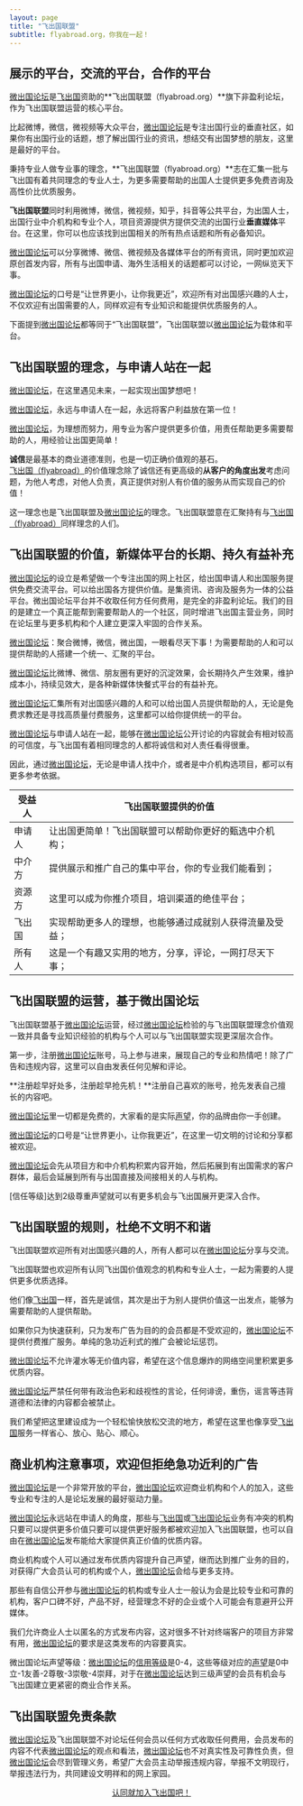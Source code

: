 ```yaml
---
layout: page
title: "飞出国联盟"
subtitle: flyabroad.org，你我在一起！
---
```


<p><a name="0"></a></p>

## 展示的平台，交流的平台，合作的平台

[微出国论坛]是[飞出国]资助的**飞出国联盟（flyabroad.org）**旗下非盈利论坛，作为飞出国联盟运营的核心平台。

比起微博，微信，微视频等大众平台，[微出国论坛]是专注出国行业的垂直社区，如果你有出国行业的话题，想了解出国行业的资讯，想结交有出国梦想的朋友，这里是最好的平台。

秉持专业人做专业事的理念，**飞出国联盟（flyabroad.org）**志在汇集一批与飞出国有着共同理念的专业人士，为更多需要帮助的出国人士提供更多免费咨询及高性价比优质服务。

**飞出国联盟**同时利用微博，微信，微视频，知乎，抖音等公共平台，为出国人士，出国行业中介机构和专业个人，项目资源提供方提供交流的出国行业**垂直媒体**平台。在这里，你可以也应该找到出国相关的所有热点话题和所有必备知识。

[微出国论坛]可以分享微博、微信、微视频及各媒体平台的所有资讯，同时更加欢迎原创首发内容，所有与出国申请、海外生活相关的话题都可以讨论，一网纵览天下事。

[微出国论坛]的口号是“让世界更小，让你我更近”，欢迎所有对出国感兴趣的人士，不仅欢迎有出国需要的人，同样欢迎有专业知识和能提供优质服务的人。

下面提到[微出国论坛]都等同于“飞出国联盟”，飞出国联盟以[微出国论坛]为载体和平台。

<p><a name="1"></a></p>

## 飞出国联盟的理念，与申请人站在一起

[微出国论坛]，在这里遇见未来，一起实现出国梦想吧！

[微出国论坛]，永远与申请人在一起，永远将客户利益放在第一位！

[微出国论坛]，为理想而努力，用专业为客户提供更多价值，用责任帮助更多需要帮助的人，用经验让出国更简单！

**诚信**是最基本的商业道德准则，也是一切正确价值观的基石。[飞出国（flyabroad）]的价值理念除了诚信还有更高级的**从客户的角度出发**考虑问题，为他人考虑，对他人负责，真正提供对别人有价值的服务从而实现自己的价值！

这一理念也是飞出国联盟及[微出国论坛]的理念。飞出国联盟意在汇聚持有与[飞出国（flyabroad）]同样理念的人们。

<p><a name="2"></a></p>

## 飞出国联盟的价值，新媒体平台的长期、持久有益补充

[微出国论坛]的设立是希望做一个专注出国的网上社区，给出国申请人和出国服务提供免费交流平台。可以给出国各方提供价值。是集资讯、咨询及服务为一体的公益平台。微出国论坛平台并不收取任何方任何费用，是完全的非盈利论坛。我们的目的是建立一个真正能帮到需要帮助人的一个社区，同时增进飞出国主营业务，同时在论坛里与更多机构和个人建立更深入牢固的合作关系。

[微出国论坛]：聚合微博，微信，微出国，一眼看尽天下事！为需要帮助的人和可以提供帮助的人搭建一个统一、汇聚的平台。

[微出国论坛]比微博、微信、朋友圈有更好的沉淀效果，会长期持久产生效果，维护成本小，持续见效大，是各种新媒体快餐式平台的有益补充。

[微出国论坛]汇集所有对出国感兴趣的人和可以给出国人员提供帮助的人，无论是免费求教还是寻找高质量付费服务，这里都可以给你提供统一的平台。

[微出国论坛]与申请人站在一起，能够在[微出国论坛]公开讨论的内容就会有相对较高的可信度，与飞出国有着相同理念的人都将诚信和对人责任看得很重。

因此，通过[微出国论坛]，无论是申请人找中介，或者是中介机构选项目，都可以有更多参考依据。

受益人 | 飞出国联盟提供的价值
--- | ---
申请人 | 让出国更简单！飞出国联盟可以帮助你更好的甄选中介机构；
中介方 | 提供展示和推广自己的集中平台，你的专业我们能看到；
资源方 | 这里可以成为你推介项目，培训渠道的绝佳平台；
飞出国 | 实现帮助更多人的理想，也能够通过成就别人获得流量及受益；
所有人 | 这是一个有趣又实用的地方，分享，评论，一网打尽天下事；

<p><a name="3"></a></p>

## 飞出国联盟的运营，基于微出国论坛

飞出国联盟基于[微出国论坛]运营，经过[微出国论坛]检验的与飞出国联盟理念价值观一致并具备专业知识经验的机构与个人可以与飞出国联盟实现更深层次合作。

第一步，注册[微出国论坛]账号，马上参与进来，展现自己的专业和热情吧！除了广告和违规内容，这里可以自由发表任何见解和评论。

**注册趁早好处多，注册趁早抢先机！**注册自己喜欢的账号，抢先发表自己擅长的内容吧。

[微出国论坛]里一切都是免费的，大家看的是实际[声望]，你的品牌由你一手创建。

[微出国论坛]的口号是“让世界更小，让你我更近”，在这里一切文明的讨论和分享都被欢迎。

[微出国论坛]会先从项目方和中介机构积累内容开始，然后拓展到有出国需求的客户群体，最后会延展到所有与出国直接及间接相关的人与机构。

[信任等级]达到2级尊重声望就可以有更多机会与飞出国展开更深入合作。

<p><a name="4"></a></p>

## 飞出国联盟的规则，杜绝不文明不和谐

飞出国联盟欢迎所有对出国感兴趣的人，所有人都可以在[微出国论坛]分享与交流。

飞出国联盟也欢迎所有认同飞出国价值观念的机构和专业人士，一起为需要的人提供更多优质选择。

他们像[飞出国]一样，首先是诚信，其次是出于为别人提供价值这一出发点，能够为需要帮助的人提供帮助。

如果你只为快速获利，只为发布广告为目的的会员都是不受欢迎的，[微出国论坛]不提供付费推广服务。单纯的急功近利式的推广会被论坛惩罚。

[微出国论坛]不允许灌水等无价值内容，希望在这个信息爆炸的网络空间里积累更多优质内容。

[微出国论坛]严禁任何带有政治色彩和歧视性的言论，任何诽谤，重伤，谣言等违背道德和法律的内容都会被禁止。

我们希望把这里建设成为一个轻松愉快放松交流的地方，希望在这里也像享受[飞出国]服务一样省心、放心、贴心、顺心。

<p><a name="5"></a></p>

## 商业机构注意事项，欢迎但拒绝急功近利的广告

[微出国论坛]是一个非常开放的平台，[微出国论坛]欢迎商业机构和个人的加入，这些专业和专注的人是论坛发展的最好驱动力量。

[微出国论坛]永远站在申请人的角度，那些与[飞出国]或[飞出国论坛]业务有冲突的机构只要可以提供更多价值只要可以提供更好服务都被欢迎加入飞出国联盟，也可以自由在[微出国论坛]发布能给大家提供真正价值的优质内容。

商业机构或个人可以通过发布优质内容提升自己声望，继而达到推广业务的目的，对获得广大会员认可的机构或个人，[微出国论坛]会给与更多支持。

那些有自信公开参与[微出国论坛]的机构或专业人士一般认为会是比较专业和可靠的机构，客户口碑不好，产品不好，经营理念不好的企业或个人可能会有意避开公开媒体。

我们允许商业人士以匿名的方式发布内容，这对很多不针对终端客户的项目方非常有用，[微出国论坛]的要求是这类发布的内容要真实。

微出国论坛声望等级：[微出国论坛]的[信用等级]是0-4，这些等级对应的[声望]是0中立-1友善-2尊敬-3崇敬-4崇拜，对于在[微出国论坛]达到三级声望的会员有机会与飞出国建立更紧密的商业合作关系。

<p><a name="6"></a></p>

## 飞出国联盟免责条款

[微出国论坛]及飞出国联盟不对论坛任何会员以任何方式收取任何费用，会员发布的内容不代表[微出国论坛]的观点和看法，[微出国论坛]也不对真实性及可靠性负责，但[微出国论坛]会尽到管理义务，希望广大会员主动举报违规内容，举报不文明现行，举报违法行为，共同建设文明祥和的网上家园。

<div style="text-align: center">
<a href="/contact" class="actionbtn">
  <span class="far fa-envelope" aria-hidden="true"></span>
  认同就加入飞出国吧！
</a>
</div>
<p>&nbsp;</p>


[微出国论坛]: https://bbs.veryvisa.com/signup
[飞出国论坛]: https://bbs.fcgvisa.com/signup
[飞出国]: https://www.flyabroadvisa.com/
[飞出国（flyabroad）]: https://www.flyabroadvisa.com/
[信用等级]: https://bbs.veryvisa.com/t/regular-trust-level-3/8
[声望]: https://bbs.veryvisa.com/t/regular-trust-level-3/8